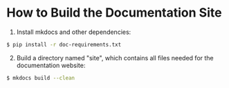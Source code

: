 # How to Build the Documentation Site

1. Install mkdocs and other dependencies:

``` bash
$ pip install -r doc-requirements.txt
```

2. Build a directory named "site", which contains all files needed for the documentation website:

``` bash
$ mkdocs build --clean
```

